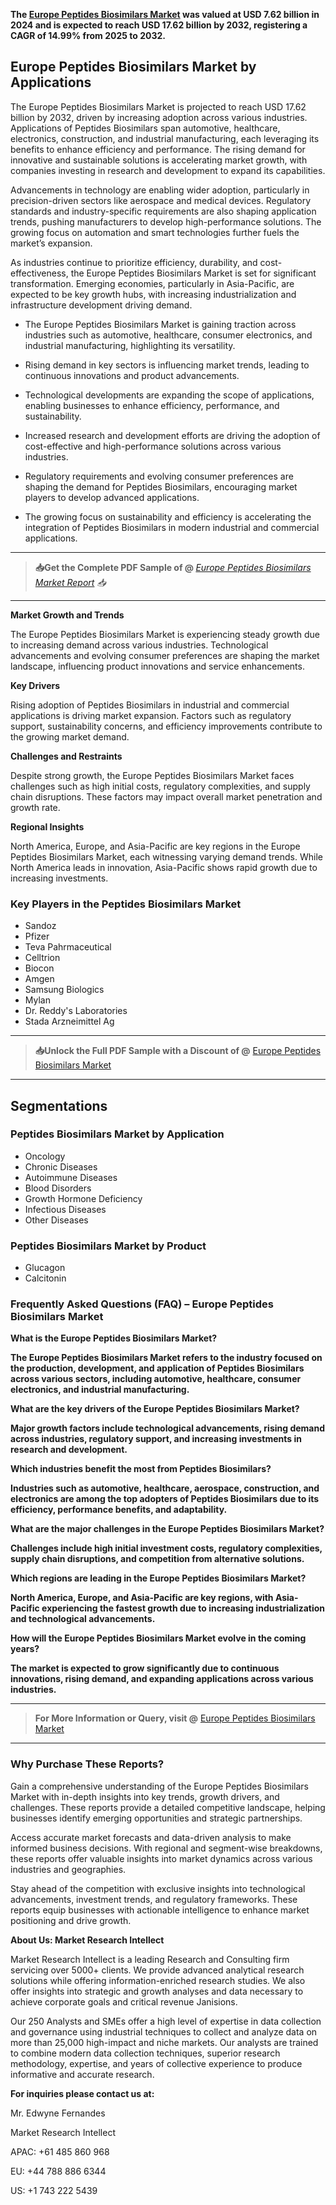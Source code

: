 <p><strong>The <a href="https://www.marketresearchintellect.com/download-sample/?rid=202225&amp;utm_source=Pulse-April-Europe&amp;utm_medium=852">Europe Peptides Biosimilars Market</a> was valued at USD 7.62 billion in 2024 and is expected to reach USD 17.62 billion by 2032, registering a CAGR of 14.99% from 2025 to 2032.</strong></p><h2>Europe Peptides Biosimilars Market by Applications&nbsp;</h2><p><p>The Europe Peptides Biosimilars Market is projected to reach USD 17.62 billion by 2032, driven by increasing adoption across various industries. Applications of Peptides Biosimilars span automotive, healthcare, electronics, construction, and industrial manufacturing, each leveraging its benefits to enhance efficiency and performance. The rising demand for innovative and sustainable solutions is accelerating market growth, with companies investing in research and development to expand its capabilities.</p><p>Advancements in technology are enabling wider adoption, particularly in precision-driven sectors like aerospace and medical devices. Regulatory standards and industry-specific requirements are also shaping application trends, pushing manufacturers to develop high-performance solutions. The growing focus on automation and smart technologies further fuels the market&rsquo;s expansion.</p><p>As industries continue to prioritize efficiency, durability, and cost-effectiveness, the Europe Peptides Biosimilars Market is set for significant transformation. Emerging economies, particularly in Asia-Pacific, are expected to be key growth hubs, with increasing industrialization and infrastructure development driving demand.</p></p><ul><li><p>The Europe Peptides Biosimilars Market is gaining traction across industries such as automotive, healthcare, consumer electronics, and industrial manufacturing, highlighting its versatility.</p></li><li><p>Rising demand in key sectors is influencing market trends, leading to continuous innovations and product advancements.</p></li><li><p>Technological developments are expanding the scope of applications, enabling businesses to enhance efficiency, performance, and sustainability.</p></li><li><p>Increased research and development efforts are driving the adoption of cost-effective and high-performance solutions across various industries.</p></li><li><p>Regulatory requirements and evolving consumer preferences are shaping the demand for Peptides Biosimilars, encouraging market players to develop advanced applications.</p></li><li><p>The growing focus on sustainability and efficiency is accelerating the integration of Peptides Biosimilars in modern industrial and commercial applications.</p></li></ul><hr /><blockquote><p><strong><span class="font-[700]">📥Get the Complete PDF Sample of @ </span></strong><em><span class="font-[700]"><a href="https://www.marketresearchintellect.com/download-sample/?rid=202225&amp;utm_source=Pulse-April-Europe&amp;utm_medium=852" target="_blank" data-tracking-control-name="article-ssr-frontend-pulse_little-text-block" data-tracking-will-navigate="" data-test-link="">Europe Peptides Biosimilars Market Report</a>&nbsp;📥</span></em></p></blockquote><hr /><p class="" data-start="77" data-end="360"><strong data-start="77" data-end="105">Market Growth and Trends</strong></p><p class="" data-start="77" data-end="360">The Europe Peptides Biosimilars Market is experiencing steady growth due to increasing demand across various industries. Technological advancements and evolving consumer preferences are shaping the market landscape, influencing product innovations and service enhancements.</p><p class="" data-start="362" data-end="606"><strong data-start="362" data-end="377">Key Drivers</strong></p><p class="" data-start="362" data-end="606">Rising adoption of Peptides Biosimilars in industrial and commercial applications is driving market expansion. Factors such as regulatory support, sustainability concerns, and efficiency improvements contribute to the growing market demand.</p><p class="" data-start="608" data-end="849"><strong data-start="608" data-end="637">Challenges and Restraints</strong></p><p class="" data-start="608" data-end="849">Despite strong growth, the Europe Peptides Biosimilars Market faces challenges such as high initial costs, regulatory complexities, and supply chain disruptions. These factors may impact overall market penetration and growth rate.</p><p class="" data-start="851" data-end="1095"><strong data-start="851" data-end="872">Regional Insights</strong></p><p class="" data-start="851" data-end="1095">North America, Europe, and Asia-Pacific are key regions in the Europe Peptides Biosimilars Market, each witnessing varying demand trends. While North America leads in innovation, Asia-Pacific shows rapid growth due to increasing investments.</p><p><h3>Key Players in the Peptides Biosimilars Market </h3><ul><li>Sandoz</li><li>Pfizer</li><li>Teva Pahrmaceutical</li><li>Celltrion</li><li>Biocon</li><li>Amgen</li><li>Samsung Biologics</li><li>Mylan</li><li>Dr. Reddy's Laboratories</li><li>Stada Arzneimittel Ag</li></ul></p><hr /><blockquote><p><strong>📥Unlock the Full PDF Sample with a Discount of @</strong> <a href="https://www.marketresearchintellect.com/ask-for-discount/?rid=202225&amp;utm_source=Pulse-April-Europe&amp;utm_medium=852">Europe Peptides Biosimilars Market</a></p></blockquote><hr /><p><h2>Segmentations</h2><h3>Peptides Biosimilars Market by Application</h3><ul><li>Oncology</li><li>Chronic Diseases</li><li>Autoimmune Diseases</li><li>Blood Disorders</li><li>Growth Hormone Deficiency</li><li>Infectious Diseases</li><li>Other Diseases</li></ul><h3>Peptides Biosimilars Market by Product</h3><ul><li>Glucagon</li><li>Calcitonin</li></ul></p><h3><strong>Frequently Asked Questions (FAQ) &ndash; Europe Peptides Biosimilars Market</strong></h3><p><strong>What is the Europe Peptides Biosimilars Market?</strong></p><p><strong>The Europe Peptides Biosimilars Market refers to the industry focused on the production, development, and application of Peptides Biosimilars across various sectors, including automotive, healthcare, consumer electronics, and industrial manufacturing.</strong></p><p><strong>What are the key drivers of the Europe Peptides Biosimilars Market?</strong></p><p><strong>Major growth factors include technological advancements, rising demand across industries, regulatory support, and increasing investments in research and development.</strong></p><p><strong>Which industries benefit the most from Peptides Biosimilars?</strong></p><p><strong>Industries such as automotive, healthcare, aerospace, construction, and electronics are among the top adopters of Peptides Biosimilars due to its efficiency, performance benefits, and adaptability.</strong></p><p><strong>What are the major challenges in the Europe Peptides Biosimilars Market?</strong></p><p><strong>Challenges include high initial investment costs, regulatory complexities, supply chain disruptions, and competition from alternative solutions.</strong></p><p><strong>Which regions are leading in the Europe Peptides Biosimilars Market?</strong></p><p><strong>North America, Europe, and Asia-Pacific are key regions, with Asia-Pacific experiencing the fastest growth due to increasing industrialization and technological advancements.</strong></p><p><strong>How will the Europe Peptides Biosimilars Market evolve in the coming years?</strong></p><p><strong>The market is expected to grow significantly due to continuous innovations, rising demand, and expanding applications across various industries.</strong></p><hr /><blockquote><p><span class="font-[700]"><strong>For More Information or Query, visit&nbsp;@</strong>&nbsp;</span><span class="font-[700]"><a href="https://www.marketresearchintellect.com/product/peptides-biosimilars-market-size-and-forecast/?utm_source=Linkedin&utm_medium=852" target="_blank" data-tracking-control-name="article-ssr-frontend-pulse_little-text-block" data-tracking-will-navigate="" data-test-link="">Europe Peptides Biosimilars Market</a></span></p></blockquote><hr /><h3><strong data-start="0" data-end="31">Why Purchase These Reports?</strong></h3><p class="" data-start="35" data-end="297">Gain a comprehensive understanding of the Europe Peptides Biosimilars Market with in-depth insights into key trends, growth drivers, and challenges. These reports provide a detailed competitive landscape, helping businesses identify emerging opportunities and strategic partnerships.</p><p class="" data-start="299" data-end="540">Access accurate market forecasts and data-driven analysis to make informed business decisions. With regional and segment-wise breakdowns, these reports offer valuable insights into market dynamics across various industries and geographies.</p><p class="" data-start="542" data-end="784">Stay ahead of the competition with exclusive insights into technological advancements, investment trends, and regulatory frameworks. These reports equip businesses with actionable intelligence to enhance market positioning and drive growth.</p><p><strong><span class="font-[700]">About Us: Market Research Intellect</span></strong></p><p><span class="">Market Research Intellect is a leading Research and Consulting firm servicing over 5000+ clients. We provide advanced analytical research solutions while offering information-enriched research studies.&nbsp;</span>We also offer insights into strategic and growth analyses and data necessary to achieve corporate goals and critical revenue Janisions.</p><p><span class="">Our 250 Analysts and SMEs offer a high level of expertise in data collection and governance using industrial techniques to collect and analyze data on more than 25,000 high-impact and niche markets. Our analysts are trained to combine modern data collection techniques, superior research methodology, expertise, and years of collective experience to produce informative and accurate research.</span></p><p><strong>For inquiries please contact us at:</strong></p><p>Mr. Edwyne Fernandes</p><p>Market Research Intellect</p><p>APAC: +61 485 860 968</p><p>EU: +44 788 886 6344</p><p>US: +1 743 222 5439</p>